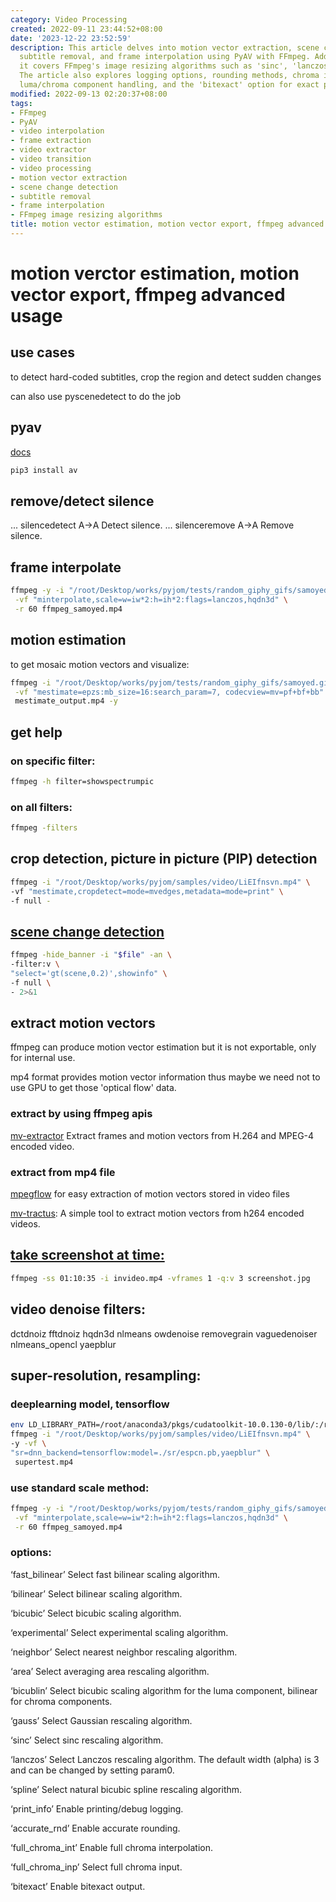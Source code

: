 ```yaml
---
category: Video Processing
created: 2022-09-11 23:44:52+08:00
date: '2023-12-22 23:52:59'
description: This article delves into motion vector extraction, scene change detection,
  subtitle removal, and frame interpolation using PyAV with FFmpeg. Additionally,
  it covers FFmpeg's image resizing algorithms such as 'sinc', 'lanczos', and 'spline'.
  The article also explores logging options, rounding methods, chroma interpolation,
  luma/chroma component handling, and the 'bitexact' option for exact pixel handling.
modified: 2022-09-13 02:20:37+08:00
tags:
- FFmpeg
- PyAV
- video interpolation
- frame extraction
- video extractor
- video transition
- video processing
- motion vector extraction
- scene change detection
- subtitle removal
- frame interpolation
- FFmpeg image resizing algorithms
title: motion vector estimation, motion vector export, ffmpeg advanced usage
---
```


# motion verctor estimation, motion vector export, ffmpeg advanced usage

## use cases

to detect hard-coded subtitles, crop the region and detect sudden changes

can also use pyscenedetect to do the job

## pyav

[docs](https://pyav.org/docs/stable/)

```bash 
pip3 install av
```

## remove/detect silence

 ... silencedetect     A->A       Detect silence.
 ... silenceremove     A->A       Remove silence.

## frame interpolate

```bash
ffmpeg -y -i "/root/Desktop/works/pyjom/tests/random_giphy_gifs/samoyed.gif" \
 -vf "minterpolate,scale=w=iw*2:h=ih*2:flags=lanczos,hqdn3d" \
 -r 60 ffmpeg_samoyed.mp4
```

## motion estimation

to get mosaic motion vectors and visualize:

```bash
ffmpeg -i "/root/Desktop/works/pyjom/tests/random_giphy_gifs/samoyed.gif" \
 -vf "mestimate=epzs:mb_size=16:search_param=7, codecview=mv=pf+bf+bb"  \
 mestimate_output.mp4 -y
```

## get help
### on specific filter:
```bash
ffmpeg -h filter=showspectrumpic
```
### on all filters:
```bash
ffmpeg -filters
```

## crop detection, picture in picture (PIP) detection

```bash
ffmpeg -i "/root/Desktop/works/pyjom/samples/video/LiEIfnsvn.mp4" \
-vf "mestimate,cropdetect=mode=mvedges,metadata=mode=print" \
-f null -
```

## [scene change detection](https://brontosaurusrex.github.io/2019/03/11/ffmpeg-scene-detection/)

```bash
ffmpeg -hide_banner -i "$file" -an \
-filter:v \
"select='gt(scene,0.2)',showinfo" \
-f null \
- 2>&1
```

## extract motion vectors

ffmpeg can produce motion vector estimation but it is not exportable, only for internal use.

mp4 format provides motion vector information thus maybe we need not to use GPU to get those 'optical flow' data.

### extract by using ffmpeg apis

[mv-extractor](https://github.com/LukasBommes/mv-extractor) Extract frames and motion vectors from H.264 and MPEG-4 encoded video.

### extract from mp4 file

[mpegflow](https://github.com/vadimkantorov/mpegflow) for easy extraction of motion vectors stored in video files

[mv-tractus](https://github.com/jishnujayakumar/MV-Tractus): A simple tool to extract motion vectors from h264 encoded videos.

## [take screenshot at time:](https://write.corbpie.com/taking-screenshot-with-ffmpeg/#:~:text=To%20take%20a%20screenshot%20or%20save%20a%20frame,means%20the%20frame%20number%20at%20the%20time%20specified.)
```bash
ffmpeg -ss 01:10:35 -i invideo.mp4 -vframes 1 -q:v 3 screenshot.jpg

```

## video denoise filters:
dctdnoiz fftdnoiz hqdn3d nlmeans owdenoise removegrain vaguedenoiser nlmeans_opencl yaepblur

## super-resolution, resampling:

### deeplearning model, tensorflow
```bash
env LD_LIBRARY_PATH=/root/anaconda3/pkgs/cudatoolkit-10.0.130-0/lib/:/root/anaconda3/pkgs/cudnn-7.6.5-cuda10.0_0/lib/:$LD_LIBRARY_PATH \
ffmpeg -i "/root/Desktop/works/pyjom/samples/video/LiEIfnsvn.mp4" \
-y -vf \
"sr=dnn_backend=tensorflow:model=./sr/espcn.pb,yaepblur" \
 supertest.mp4
```

### use standard scale method:
```bash
ffmpeg -y -i "/root/Desktop/works/pyjom/tests/random_giphy_gifs/samoyed.gif"\
 -vf "minterpolate,scale=w=iw*2:h=ih*2:flags=lanczos,hqdn3d" \
 -r 60 ffmpeg_samoyed.mp4
```

### options:

‘fast_bilinear’
Select fast bilinear scaling algorithm.

‘bilinear’
Select bilinear scaling algorithm.

‘bicubic’
Select bicubic scaling algorithm.

‘experimental’
Select experimental scaling algorithm.

‘neighbor’
Select nearest neighbor rescaling algorithm.

‘area’
Select averaging area rescaling algorithm.

‘bicublin’
Select bicubic scaling algorithm for the luma component, bilinear for chroma components.

‘gauss’
Select Gaussian rescaling algorithm.

‘sinc’
Select sinc rescaling algorithm.

‘lanczos’
Select Lanczos rescaling algorithm. The default width (alpha) is 3 and can be changed by setting param0.

‘spline’
Select natural bicubic spline rescaling algorithm.

‘print_info’
Enable printing/debug logging.

‘accurate_rnd’
Enable accurate rounding.

‘full_chroma_int’
Enable full chroma interpolation.

‘full_chroma_inp’
Select full chroma input.

‘bitexact’
Enable bitexact output.
